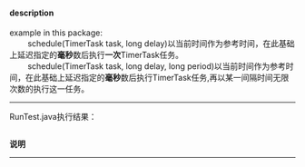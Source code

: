 #### description
example in this package:  
&emsp;&emsp; schedule(TimerTask task, long delay)以当前时间作为参考时间，在此基础上延迟指定的**毫秒**数后执行**一次**TimerTask任务。    
&emsp;&emsp; schedule(TimerTask task, long delay, long period)以当前时间作为参考时间，在此基础上延迟指定的**毫秒**数后执行TimerTask任务,再以某一间隔时间无限次数的执行这一任务。    

*** 
RunTest.java执行结果：
```
```
**说明**
&emsp;&emsp;
***